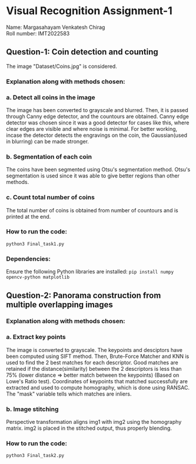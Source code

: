 # Visual Recognition Assignment-1
Name: Margasahayam Venkatesh Chirag <br>
Roll number: IMT2022583

## Question-1: Coin detection and counting
The image "Dataset/Coins.jpg" is considered.
### Explanation along with methods chosen:
### a. Detect all coins in the image
The image has been converted to grayscale and blurred. Then, it is passed through Canny edge detector, and the countours are obtained. Canny edge detector was chosen since it was a good detector for cases like this, where clear edges are visible and where noise is minimal.
For better working, incase the detector detects the engravings on the coin, the Gaussian(used in blurring) can be made stronger.
### b. Segmentation of each coin
The coins have been segmented using Otsu's segmentation method.
Otsu's segmentation is used since it was able to give better regions than other methods.
### c. Count total number of coins
The total number of coins is obtained from number of countours and is printed at the end.
### How to run the code:
```
python3 Final_task1.py
```
### Dependencies:
Ensure the following Python libraries are installed:
``` pip install numpy opencv-python matplotlib ```

## Question-2: Panorama construction from multiple overlapping images
### Explanation along with methods chosen:
### a. Extract key points
The image is converted to grayscale. The keypoints and desciptors have been computed using SIFT method. Then, Brute-Force Matcher and KNN is used to find the 2 best matches for each descriptor. Good matches are retained if the distance(similarity) between the 2 descriptors is less than 75% (lower distance => better match between the keypoints) (Based on Lowe's Ratio test). Coordinates of keypoints that matched successfully are extracted and used to compute homography, which is done using RANSAC. The "mask" variable tells which matches are inliers.
### b. Image stitching
Perspective transformation aligns img1 with img2 using the homography matrix. img2 is placed in the stitched output, thus properly blending.
### How to run the code:
```
python3 Final_task2.py
```
